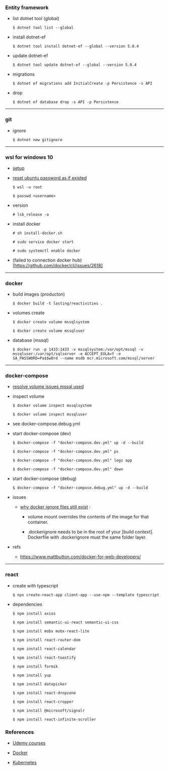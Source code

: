 ### Entity framework

- list dotnet tool (global)

      $ dotnet tool list --global

- install dotnet-ef

      $ dotnet tool install dotnet-ef --global --version 5.0.4

- update dotnet-ef

      $ dotnet tool update dotnet-ef --global --version 5.0.4

- migrations

      $ dotnet ef migrations add InitialCreate -p Persistence -s API

- drop 

      $ dotnet ef database drop -s API -p Persistence

---
### git

- ignore

      $ dotnet new gitignore

---

### wsl for windows 10

  - [setup](https://docs.microsoft.com/zh-tw/windows/wsl/install-win10)

  - [reset ubuntu password as if existed](https://docs.microsoft.com/zh-tw/windows/wsl/user-support) 

        $ wsl -u root

        $ passwd <username>
  
  - version

        # lsb_release -a

  - install docker 
        
        # sh install-docker.sh

        # sudo service docker start

        # sudo systemctl enable docker

  - (failed to connection docker hub)[https://github.com/docker/cli/issues/2618]

---

### docker

- build images (producton)

      $ docker build -t lasting/reactivities .

- volumes create

      $ docker create volume mssqlsystem

      $ docker create volume mssqluser

- database (mssql)

      $ docker run -p 1433:1433 -v mssqlsystem:/var/opt/mssql -v mssqluser:/var/opt/sqlserver -e ACCEPT_EULA=Y -e SA_PASSWORD=Pa$$w0rd --name msdb mcr.microsoft.com/mssql/server

---
### docker-compose

- [resolve volume issues mssql used](https://sqldbawithabeard.com/2019/03/26/persisting-databases-with-named-volumes-on-windows-with-docker-compose/)

- inspect volume

      $ docker volume inspect mssqlsystem

      $ docker volume inspect mssqluser

- see docker-compose.debug.yml

- start docker-compose (dev)

      $ docker-compose -f "docker-compose.dev.yml" up -d --build

      $ docker-compose -f "docker-compose.dev.yml" ps

      $ docker-compose -f "docker-compose.dev.yml" logs app

      $ docker-compose -f "docker-compose.dev.yml" down

- start docker-compose (debug)

      $ docker-compose -f "docker-compose.debug.yml" up -d --build

- issues 

  - [why docker ignore files still exist](https://stackoverflow.com/questions/60713751/where-to-put-dockerignore) : 

      - volume mount overrides the contents of the image for that container.

      - .dockerignore needs to be in the root of your [build context]. Dockerfile with .dockerignore must the same folder layer.

- refs

  - https://www.mattbutton.com/docker-for-web-developers/

---
### react

- create with typescript

      $ npx create-react-app client-app --use-npm --template typescript

- dependencies

      $ npm install axios

      $ npm install semantic-ui-react semantic-ui-css

      $ npm install mobx mobx-react-lite

      $ npm install react-router-dom

      $ npm install react-calendar

      $ npm install react-toastify

      $ npm install formik

      $ npm install yup

      $ npm install datepicker

      $ npm install react-dropzone

      $ npm install react-cropper

      $ npm install @microsoft/signalr

      $ npm install react-infinite-scroller
      
### References

- [Udemy courses](https://www.udemy.com/course/complete-guide-to-building-an-app-with-net-core-and-react/)

- [Docker](https://www.docker.com/get-started)

- [Kubernetes](https://kubernetes.io/)